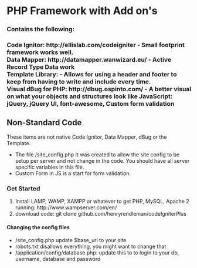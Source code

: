 PHP Framework with Add on's
=================

<h3>Contains the following:<h3>
<strong>Code Ignitor</strong>:  http://ellislab.com/codeigniter - Small footprint framework works well. <br>
<strong>Data Mapper</strong>:  http://datamapper.wanwizard.eu/ - Active Record Type Data work<br>
<strong>Template Library</strong>: - Allows for using a header and footer to keep from having to write and include every time.<br>
<strong>Visual dBug for PHP</strong>: http://dbug.ospinto.com/ - A better visual on what your objects and structures look like
<strong>JavaScript</strong>: jQuery, jQuery UI, font-awesome, Custom form validation
<h2>Non-Standard Code</h2>
<p>These items are not native Code Ignitor, Data Mapper, dBug or the Template.</p>
<ul>
<li>The file /site_config.php It was created to allow the site config to be setup per server and not change in the code.  You should have all server specific variables in this file.</li>
<li>Custom Form in JS is a start for form validation.</li>
</ul>

<h3>Get Started</h3>
  <ol>
  <li>Install LAMP, WAMP, XAMPP or whatever to get PHP, MySQL, Apache 2 running:  http://www.wampserver.com/en/</li>
  <li>download code:  git clone github.com/henryrendleman/codeIgniterPlus</li>
  </ol>
  
<h4>Changing the config files</h4>
<ul>
<li>/site_config.php update $base_url to your site</li>
<li>robots.txt disallows everything, you might want to change that</li>
<li>/application/config/database.php:  update this to to login to your db, username, database and password</li>
</ul>

